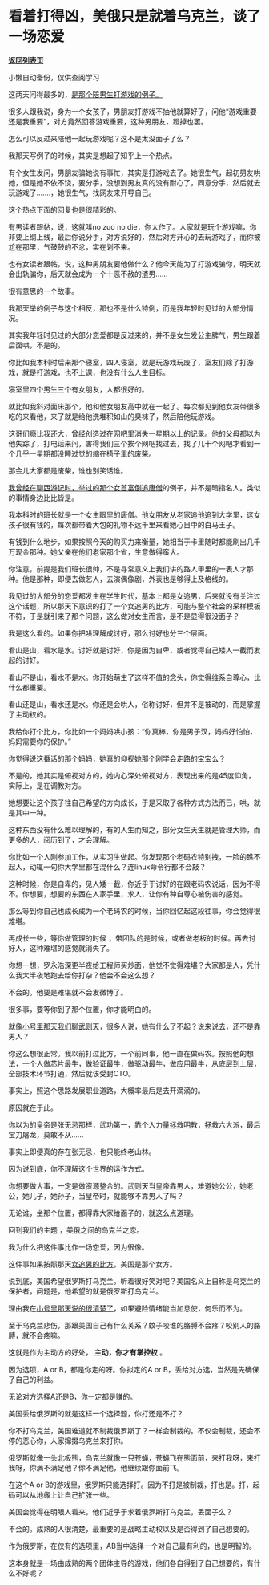 # 看着打得凶，美俄只是就着乌克兰，谈了一场恋爱

[**返回列表页**](/gzh/记忆承载)

小懒自动备份，仅供查阅学习

这两天问得最多的，[是那个陪男生打游戏的例子。](http://mp.weixin.qq.com/s?__biz=MzU0MjYwNDU2Mw==&mid=2247504229&idx=2&sn=73dcd88e6734efea0d5b7a8a17a23c62&chksm=fb1abd19cc6d340f22baeed4a506a8d38b1e3cb13b7d1bb25e1113a737e1a52acdabc8e6a38d&scene=21#wechat_redirect)

  

很多人跟我说，身为一个女孩子，男朋友打游戏不抽他就算好了，问他“游戏重要还是我重要”，对方竟然回答游戏重要，这种男朋友，蹬掉也罢。  

  

怎么可以反过来陪他一起玩游戏呢？这不是太没面子了么？

  

我那天写例子的时候，其实是想起了知乎上一个热点。

  

有个女生发问，男朋友骗她说有事忙，其实是打游戏去了。她很生气，起初男友哄她，但是她不依不饶，要分手，没想到男友真的没有耐心了，同意分手，然后就去玩游戏了.......，她很生气，找网友来开导自己。  

  

这个热点下面的回复也是很精彩的。  

  

有男读者跟帖，说，这就叫no zuo no
die，你太作了。人家就是玩个游戏嘛，你非要上纲上线，最后你说分手，对方说好的，然后对方开心的去玩游戏了，而你被尬在那里，气鼓鼓的不忿，实在划不来。  

  

也有女读者跟帖，说，这种男朋友要他做什么？他今天能为了打游戏骗你，明天就会出轨骗你，后天就会成为一个十恶不赦的渣男......

  

很有意思的一个故事。

  

我那天举的例子与这个相反，那也不是什么特例，而是我年轻时见过的大部分情况。

  

其实我年轻时见过的大部分恋爱都是反过来的，并不是女生发公主脾气，男生跟着后面哄，不是的。  

  

你比如我本科时后来那个寝室，四人寝室，就是玩游戏玩废了，室友们除了打游戏，就是打游戏，也不上课，也没有什么人生目标。  

  

寝室里四个男生三个有女朋友，人都很好的。  

  

就比如我斜对面床那个，他和他女朋友高中就在一起了。每次都见到他女友带很多吃的来看他，来了就是给他洗堆积如山的臭袜子，然后陪他玩游戏。  

  

这哥们瘾比我还大，曾经创造过在网吧里消失一星期以上的记录。他的父母都以为他失踪了，打电话来问，害得我们三个挨个网吧找过去，找了几十个网吧才看到一个几乎一星期都没睡过觉的缩在椅子里的废柴。  

  

那会儿大家都是废柴，谁也别笑话谁。  

  

[我曾经在聊西游记时，举过的那个女首富倒追唐僧](http://mp.weixin.qq.com/s?__biz=MzU0MjYwNDU2Mw==&mid=2247504100&idx=1&sn=780b008ce53a54f5bc5d9999be388990&chksm=fb1abc98cc6d358e938213ef49478945bcd7d266e5e4878e87744ec3c7773c8eac269aff5fa1&scene=21#wechat_redirect)的例子，并不是暗指名人。类似的事情身边比比皆是。  

  

我本科时的班长就是一个女生眼里的唐僧。他女朋友从老家追他追到大学里，这女孩子很有钱的，每次都带着大包的礼物不远千里来看她心目中的白马王子。

  

有钱到什么地步，如果按照今天的购买力来衡量，她相当于卡里随时都能刷出几千万现金那种。她父亲在他们老家那个省，生意做得蛮大。

  

你注意，前提是我们班长很帅，不是寻常意义上我们讲的路人甲里的一表人才那种。他是那种，即便去做艺人，去演偶像剧，外表也是够得上及格线的。

  

我见过的大部分的恋爱都发生在学生时代，基本上都是女追男，后来就没有关注过这个话题，所以那天下意识的打了一个女追男的比方，可能与整个社会的采样模板不符，于是就引来了那个问题，这么做对女生而言，是不是显得很没面子？

  

我是这么看的。如果你把哄理解成讨好，那么讨好也分三个层面。

  

看山是山，看水是水。讨好就是讨好，你是因为自卑，或者觉得自己矮人一截而发起的讨好。  

  

看山不是山，看水不是水。你开始萌生了这样不值的念头，你觉得维系自尊心，比什么都重要。  

  

看山还是山，看水还是水。你还是会哄人，俗称讨好，但并不是被动的，而是掌握了主动权的。

  

我给你打个比方，你比如一个妈妈哄小孩：“你真棒，你是男子汉，妈妈好怕怕，妈妈需要你的保护。”  

  

你觉得说这番话的那个妈妈，她真的仰视她那个刚学会走路的宝宝么？  

  

不是的，她其实是俯视对方的，她内心深处俯视对方，表现出来的是45度仰角，实际上，是在调教对方。

  

她想要让这个孩子往自己希望的方向成长，于是采取了各种方式方法而已，哄，就是其中一种。  

  

这种东西没有什么难以理解的，有的人生而知之，部分女生天生就是管理大师，而更多的人，阅历到了，才会理解。  

  

你比如一个人刚参加工作，从实习生做起。你发现那个老码农特别拽，一脸的瞧不起人，动辄一句你大学里都在混什么？连linux命令行都不会敲？  

  

这种时候，你是自卑的，见人矮一截，你近乎于讨好的在跟老码农说话，因为不得不。你想要，想要的东西在人家手里，求人，让你有种自尊心被伤害的感觉。  

  

那么等到你自己也成长成为一个老码农的时候，当你回忆起这段往事，你会觉得很难堪。  

  

再成长一些，等你做管理的时候 ，带团队的是时候，或者做老板的时候。再去讨好人，这种难堪的感觉就消失了。  

  

你想一想，罗永浩深更半夜给工程师买炒面，他觉不觉得难堪？大家都是人，凭什么我大半夜地跑去给你打杂？他会不会这么想？  

  

不会的。他要是难堪就不会发微博了。

  

很多事，要等你到了那个位置，你才能明白的。  

  

就像[小号里那天我们聊武则天](http://mp.weixin.qq.com/s?__biz=MzU3NDc5Nzc0NQ==&mid=2247513315&idx=3&sn=a6bcc106329f2d137a70a37f42d5bd4b&chksm=fd2e163dca599f2bb3eac3e5fe3b41a765192ea63226d080d8eefa5a0757cf07a133ec3ec6a9&scene=21#wechat_redirect)，很多人说，她有什么了不起？说来说去，还不是靠男人？

  

你这么想很正常。我以前打过比方，一个前同事，他一直在做码农。按照他的想法，一个人做芯片最牛，做验证最牛，做驱动最牛，做应用最牛，从底层到上层，全部技术环节打通，然后就该受封CTO。  

  

事实上，照这个思路发展职业道路，大概率最后是去开滴滴的。  

  

原因就在于此。  

  

你以为的皇帝是张无忌那样，武功第一，靠个人力量拯救明教，拯救六大派，最后宝刀屠龙，莫敢不从......

  

事实上即便真的存在张无忌，也只能终老山林。  

  

因为说到底，你不理解这个世界的运作方式。  

  

你想要做大事，一定是做资源整合的。武则天当皇帝靠男人，难道她公公，她老公，她儿子，她孙子，当皇帝时，就能够不靠男人了吗？  

  

无论谁，坐那个位置，都得靠大家给面子的，就这么点道理。

  

回到我们的主题 ，美俄之间的乌克兰之恋。  

  

我为什么把这件事比作一场恋爱，因为很像。  

  

这件事如果按照那天[女追男的比方](http://mp.weixin.qq.com/s?__biz=MzU0MjYwNDU2Mw==&mid=2247504229&idx=2&sn=73dcd88e6734efea0d5b7a8a17a23c62&chksm=fb1abd19cc6d340f22baeed4a506a8d38b1e3cb13b7d1bb25e1113a737e1a52acdabc8e6a38d&scene=21#wechat_redirect)，美国是那个女方。  

  

说到底，美国希望俄罗斯打乌克兰。听着很好笑对吧？美国名义上自称是乌克兰的保护者，问题是，他希望的就是俄罗斯打乌克兰。  

  

理由我在[小号里那天说的很清楚了](http://mp.weixin.qq.com/s?__biz=MzU3NDc5Nzc0NQ==&mid=2247513447&idx=1&sn=a8b46108bdfd2a92af1738c7b28eb987&chksm=fd2e17b9ca599eafc32e2237c350f7ac241b6abb7b8f4df70663c3dabb3030adb12be02851fb&scene=21#wechat_redirect)，如果避险情绪能当加息使，何乐而不为。  

  

至于乌克兰悲伤，那跟美国自己有什么关系？蚊子咬谁的胳膊不会疼？咬别人的胳膊，就不会疼嘛。  

  

这就是作为主动方的好处， **主动，你才有掌控权** 。

  

因为选项，A or B，都是你定的呀。你拟定的A or B，丢给对方选，当然是先确保了自己的利益。  

  

无论对方选择A还是B，你一定都是赚的。

  

美国丢给俄罗斯的就是这样一个选择题，你打还是不打？  

  

你不打乌克兰，美国难道就不制裁俄罗斯了？一样会制裁的。不仅会制裁，还会不停的恶心你，人家撺掇乌克兰来打你。

  

俄罗斯就像一头北极熊，乌克兰就像一只苍蝇，苍蝇飞在熊面前，来打我呀，来打我呀，你满不满足他？你不满足他，他继续跟你面前飞。

  

在这个A or B的游戏里，俄罗斯只能选择打。因为不打是被制裁，打也是。打，起码可以从地缘上让自己扩张一些。

  

美国会觉得在明眼人看来，他们近乎于求着俄罗斯打乌克兰，丢面子么？  

  

不会的。成熟的人很清楚，最重要的是战略主动权以及是否得到了自己想要的。

  

作为俄罗斯，在仅有的选项里，AB当中选择一个对自己最有利的，也是明智的。  

  

这本身就是一场由成熟的两个团体主导的游戏，他们各自得到了自己想要的，有什么不好呢？

